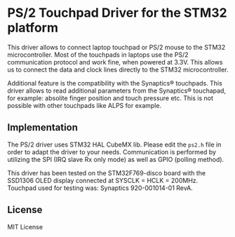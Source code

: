 # PS/2 Touchpad Driver for the STM32 platform

This driver allows to connect laptop touchpad or PS/2 mouse to the STM32 microcontroller.
Most of the touchpads in laptops use the PS/2 communication protocol and work fine, when powered at 3.3V.
This allows us to connect the data and clock lines directly to the STM32 microcontroller.

Additional feature is the compatibility with the Synaptics® touchpads. This driver allows to read additional parameters from the Synaptics® touchapad, for example: absolite finger position and touch pressure etc. This is not possible with other touchpads like ALPS for example.

## Implementation

The PS/2 driver uses STM32 HAL CubeMX lib. Please edit the `ps2.h` file in order to adapt the driver to your needs. Communication is performed by utilizing the SPI (IRQ slave Rx only mode) as well as GPIO (polling method).

This driver has been tested on the STM32F769-disco board with the SSD1306 OLED display connected at SYSCLK = HCLK = 200MHz. 
Touchpad used for testing was: Synaptics 920-001014-01 RevA.

## License

MIT License